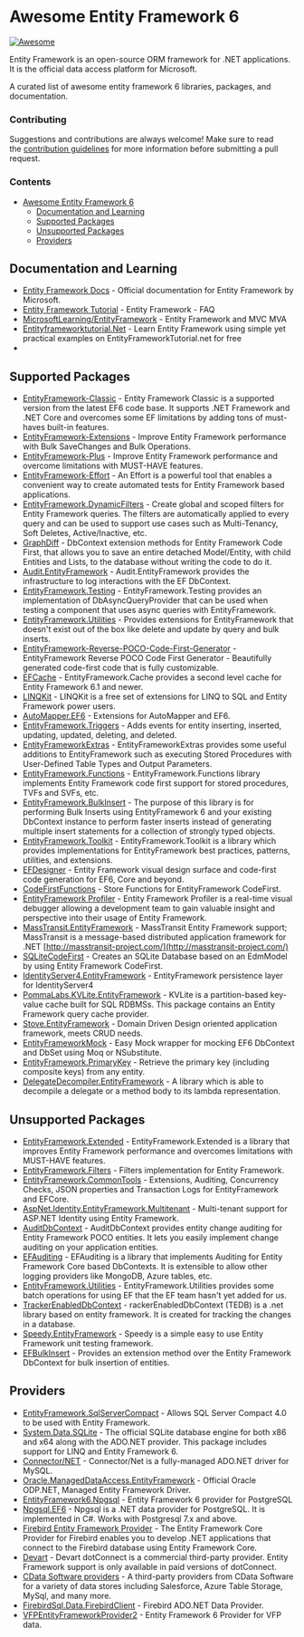 # Awesome Entity Framework 6

[![Awesome](https://awesome.re/badge-flat.svg)](https://awesome.re)

Entity Framework is an open-source ORM framework for .NET applications. It is the official data access platform for Microsoft.

A curated list of awesome entity framework 6 libraries, packages, and documentation.

### Contributing

Suggestions and contributions are always welcome! Make sure to read the <a href="https://github.com/zzzprojects/awesome-entity-framework-6/blob/master/CONTRIBUTING.md">contribution guidelines</a> for more information before submitting a pull request.

### Contents

- [Awesome Entity Framework 6](#awesome-entity-framework-6)
  - [Documentation and Learning](#documentation-and-learning)
  - [Supported Packages](#supported-packages)
  - [Unsupported Packages](#supported-packages)
  - [Providers](#providers)

## Documentation and Learning

 - [Entity Framework Docs](https://github.com/aspnet/EntityFramework.Docs) - Official documentation for Entity Framework by Microsoft.
 - [Entity Framework Tutorial](http://entityframework.net/) - Entity Framework - FAQ
 - [MicrosoftLearning/EntityFramework](https://github.com/MicrosoftLearning/EntityFramework) - Entity Framework and MVC MVA
 - [Entityframeworktutorial.Net](http://www.entityframeworktutorial.net/) - Learn Entity Framework using simple yet practical examples on EntityFrameworkTutorial.net for free
 - 
## Supported Packages

 - [EntityFramework-Classic](https://github.com/zzzprojects/EntityFramework-Classic) - Entity Framework Classic is a supported version from the latest EF6 code base. It supports .NET Framework and .NET Core and overcomes some EF limitations by adding tons of must-haves built-in features.
 - [EntityFramework-Extensions](https://github.com/zzzprojects/EntityFramework-Extensions) - Improve Entity Framework performance with Bulk SaveChanges and Bulk Operations.
 - [EntityFramework-Plus](https://github.com/zzzprojects/EntityFramework-Plus) - Improve Entity Framework performance and overcome limitations with MUST-HAVE features.
 - [EntityFramework-Effort](https://github.com/zzzprojects/EntityFramework-Effort) - An Effort is a powerful tool that enables a convenient way to create automated tests for Entity Framework based applications.
 - [EntityFramework.DynamicFilters](https://github.com/zzzprojects/EntityFramework.DynamicFilters) - Create global and scoped filters for Entity Framework queries. The filters are automatically applied to every query and can be used to support use cases such as Multi-Tenancy, Soft Deletes, Active/Inactive, etc.
 - [GraphDiff](https://github.com/zzzprojects/GraphDiff) - DbContext extension methods for Entity Framework Code First, that allows you to save an entire detached Model/Entity, with child Entities and Lists, to the database without writing the code to do it.
 - [Audit.EntityFramework](https://github.com/thepirat000/Audit.NET/tree/master/src/Audit.EntityFramework) - Audit.EntityFramework provides the infrastructure to log interactions with the EF DbContext.
 - [EntityFramework.Testing](https://github.com/scott-xu/EntityFramework.Testing) - EntityFramework.Testing provides an implementation of DbAsyncQueryProvider that can be used when testing a component that uses async queries with EntityFramework.
 - [EntityFramework.Utilities](https://github.com/RudeySH/EntityFramework.Utilities) - Provides extensions for EntityFramework that doesn't exist out of the box like delete and update by query and bulk inserts.
 - [EntityFramework-Reverse-POCO-Code-First-Generator](https://github.com/sjh37/EntityFramework-Reverse-POCO-Code-First-Generator) - EntityFramework Reverse POCO Code First Generator - Beautifully generated code-first code that is fully customizable. 
 - [EFCache](https://github.com/moozzyk/EFCache) - EntityFramework.Cache provides a second level cache for Entity Framework 6.1 and newer.
 - [LINQKit](https://github.com/scottksmith95/LINQKit) - LINQKit is a free set of extensions for LINQ to SQL and Entity Framework power users.
 - [AutoMapper.EF6](https://github.com/AutoMapper/AutoMapper.EF6) - Extensions for AutoMapper and EF6.
 - [EntityFramework.Triggers](https://github.com/NickStrupat/EntityFramework.Triggers) - Adds events for entity inserting, inserted, updating, updated, deleting, and deleted.
 - [EntityFrameworkExtras](https://github.com/Fodsuk/EntityFrameworkExtras) - EntityFrameworkExtras provides some useful additions to EntityFramework such as executing Stored Procedures with User-Defined Table Types and Output Parameters.
 - [EntityFramework.Functions](https://github.com/Dixin/EntityFramework.Functions) - EntityFramework.Functions library implements Entity Framework code first support for stored procedures, TVFs and SVFs, etc.
 - [EntityFramework.BulkInsert](https://github.com/ghost1face/EntityFramework.BulkInsert) - The purpose of this library is for performing Bulk Inserts using EntityFramework 6 and your existing DbContext instance to perform faster inserts instead of generating multiple insert statements for a collection of strongly typed objects.
 - [EntityFramework.Toolkit](https://github.com/thomasgalliker/EntityFramework.Toolkit) - EntityFramework.Toolkit is a library which provides implementations for EntityFramework best practices, patterns, utilities, and extensions.
 - [EFDesigner](https://github.com/msawczyn/EFDesigner) - Entity Framework visual design surface and code-first code generation for EF6, Core and beyond.
 - [CodeFirstFunctions](https://github.com/moozzyk/CodeFirstFunctions) - Store Functions for EntityFramework CodeFirst.
 - [EntityFramework Profiler](https://www.hibernatingrhinos.com/products/EFProf) - Entity Framework Profiler is a real-time visual debugger allowing a development team to gain valuable insight and perspective into their usage of Entity Framework.
 - [MassTransit.EntityFramework](https://github.com/MassTransit/MassTransit) - MassTransit Entity Framework support; MassTransit is a message-based distributed application framework for .NET [http://masstransit-project.com/](http://masstransit-project.com/)
 - [SQLiteCodeFirst](https://github.com/msallin/SQLiteCodeFirst) - Creates an SQLite Database based on an EdmModel by using Entity Framework CodeFirst.
 - [IdentityServer4.EntityFramework](https://github.com/IdentityServer/IdentityServer4.EntityFramework) - EntityFramework persistence layer for IdentityServer4
 - [PommaLabs.KVLite.EntityFramework](https://gitlab.com/pommalabs/kvlite) - KVLite is a partition-based key-value cache built for SQL RDBMSs. This package contains an Entity Framework query cache provider.
 - [Stove.EntityFramework](https://github.com/stoveproject/Stove) - Domain Driven Design oriented application framework, meets CRUD needs.
 - [EntityFrameworkMock](https://github.com/huysentruitw/entity-framework-mock) - Easy Mock wrapper for mocking EF6 DbContext and DbSet using Moq or NSubstitute.
 - [EntityFramework.PrimaryKey](https://github.com/NickStrupat/EntityFramework.PrimaryKey) - Retrieve the primary key (including composite keys) from any entity.
 - [DelegateDecompiler.EntityFramework](https://github.com/hazzik/DelegateDecompiler) - A library which is able to decompile a delegate or a method body to its lambda representation.

## Unsupported Packages

 - [EntityFramework.Extended](https://github.com/zzzprojects/EntityFramework.Extended) - EntityFramework.Extended is a library that improves Entity Framework performance and overcomes limitations with MUST-HAVE features.
 - [EntityFramework.Filters](https://github.com/jbogard/EntityFramework.Filters) - Filters implementation for Entity Framework.
 - [EntityFramework.CommonTools](https://github.com/gnaeus/EntityFramework.CommonTools) - Extensions, Auditing, Concurrency Checks, JSON properties and Transaction Logs for EntityFramework and EFCore.
 - [AspNet.Identity.EntityFramework.Multitenant](https://github.com/JSkimming/AspNet.Identity.EntityFramework.Multitenant) - Multi-tenant support for ASP.NET Identity using Entity Framework.
 - [AuditDbContext](http://auditdbcontext.codeplex.com/) - AuditDbContext provides entity change auditing for Entity Framework POCO entities. It lets you easily implement change auditing on your application entities.
 - [EFAuditing](https://github.com/johannbrink/EFAuditing) - EFAuditing is a library that implements Auditing for Entity Framework Core based DbContexts. It is extensible to allow other logging providers like MongoDB, Azure tables, etc.
 - [EntityFramework.Utilities](https://github.com/MikaelEliasson/EntityFramework.Utilities) - EntityFramework.Utilities provides some batch operations for using EF that the EF team hasn't yet added for us.
 - [TrackerEnabledDbContext](https://github.com/bilal-fazlani/tracker-enabled-dbcontext) - rackerEnabledDbContext (TEDB) is a .net library based on entity framework. It is created for tracking the changes in a database.
 - [Speedy.EntityFramework](https://github.com/BobbyCannon/Speedy) - Speedy is a simple easy to use Entity Framework unit testing framework.
 - [EFBulkInsert](https://github.com/andreisabau/EFBulkInsert) - Provides an extension method over the Entity Framework DbContext for bulk insertion of entities.

## Providers

 - [EntityFramework.SqlServerCompact](https://www.nuget.org/packages/EntityFramework.SqlServerCompact) - Allows SQL Server Compact 4.0 to be used with Entity Framework.
 - [System.Data.SQLite](https://www.nuget.org/packages/System.Data.SQLite/) - The official SQLite database engine for both x86 and x64 along with the ADO.NET provider.  This package includes support for LINQ and Entity Framework 6.
 - [Connector/NET](https://dev.mysql.com/downloads/connector/net/) - Connector/Net is a fully-managed ADO.NET driver for MySQL.
 - [Oracle.ManagedDataAccess.EntityFramework](https://www.nuget.org/packages/Oracle.ManagedDataAccess.EntityFramework/) - Official Oracle ODP.NET, Managed Entity Framework Driver.
 - [EntityFramework6.Npgsql](https://github.com/npgsql/EntityFramework6.Npgsql) - Entity Framework 6 provider for PostgreSQL
 - [Npgsql.EF6](https://www.nuget.org/packages/Npgsql.EF6/) - Npgsql is a .NET data provider for PostgreSQL. It is implemented in C#. Works with Postgresql 7.x and above.
 - [Firebird Entity Framework Provider](http://www.firebirdsql.org/en/net-provider/) - The Entity Framework Core Provider for Firebird enables you to develop .NET applications that connect to the Firebird database using Entity Framework Core.
 - [Devart](https://www.devart.com/dotconnect/) - Devart dotConnect is a commercial third-party provider. Entity Framework support is only available in paid versions of dotConnect.
 - [CData Software providers](https://www.cdata.com/ado/) - A third-party providers from CData Software for a variety of data stores including Salesforce, Azure Table Storage, MySql, and many more.
 - [FirebirdSql.Data.FirebirdClient](https://www.firebirdsql.org/en/net-provider/) - Firebird ADO.NET Data Provider.
 - [VFPEntityFrameworkProvider2](https://www.nuget.org/packages/VFPEntityFrameworkProvider2/) - Entity Framework 6 Provider for VFP data.
